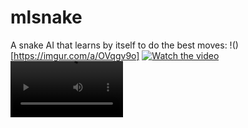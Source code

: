# mlsnake
A snake AI that learns by itself to do the best moves:
!()[https://imgur.com/a/OVqgv9o]
[![Watch the video](https://i.imgur.com/vKb2F1B.png)](https://youtu.be/vt5fpE0bzSY)
<video src='https://imgur.com/a/OVqgv9o' width=180/>
